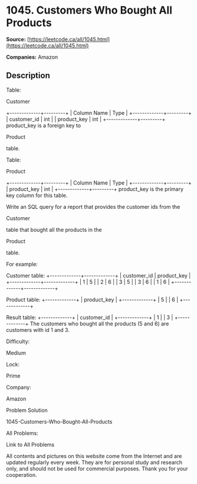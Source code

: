 # 1045. Customers Who Bought All Products

**Source:** [https://leetcode.ca/all/1045.html](https://leetcode.ca/all/1045.html)

**Companies:** Amazon

## Description

Table:

Customer

+-------------+---------+
| Column Name | Type    |
+-------------+---------+
| customer_id | int     |
| product_key | int     |
+-------------+---------+
product_key is a foreign key to

Product

table.

Table:

Product

+-------------+---------+
| Column Name | Type    |
+-------------+---------+
| product_key | int     |
+-------------+---------+
product_key is the primary key column for this table.

Write an SQL query for a report that provides the customer ids from
        the

Customer

table that bought all the products in the

Product

table.

For example:

Customer table:
+-------------+-------------+
| customer_id | product_key |
+-------------+-------------+
| 1           | 5           |
| 2           | 6           |
| 3           | 5           |
| 3           | 6           |
| 1           | 6           |
+-------------+-------------+

Product table:
+-------------+
| product_key |
+-------------+
| 5           |
| 6           |
+-------------+

Result table:
+-------------+
| customer_id |
+-------------+
| 1           |
| 3           |
+-------------+
The customers who bought all the products (5 and 6) are customers with id 1 and 3.

Difficulty:

Medium

Lock:

Prime

Company:

Amazon

Problem Solution

1045-Customers-Who-Bought-All-Products

All Problems:

Link to All Problems

All contents and pictures on this website come from the Internet and are updated regularly every week. They are for personal study and research only, and should not be used for commercial purposes. Thank you for your cooperation.

